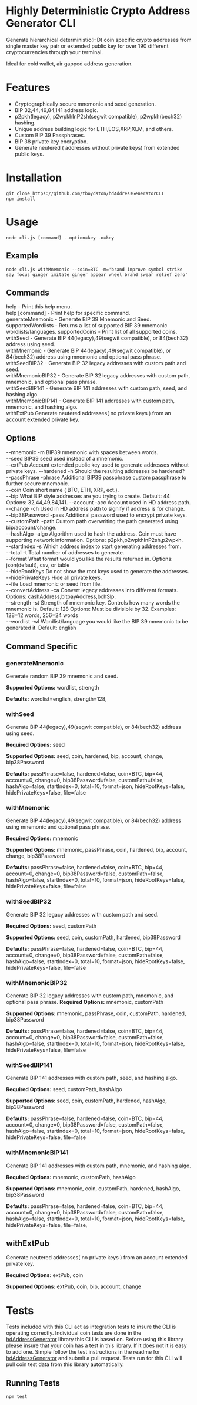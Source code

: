 # Highly Deterministic Crypto Address Generator CLI

Generate hierarchical deterministic(HD) coin specific crypto addresses from single master key pair or extended public key for over 190 different cryptocurrencies through your terminal. 

Ideal for cold wallet, air gapped address generation. 

# Features 

- Cryptographically secure mnemonic and seed generation.
- BIP 32,44,49,84,141 address logic. 
- p2pkh(legacy), p2wpkhInP2sh(segwit compatible), p2wpkh(bech32) hashing.
- Unique address building logic for ETH,EOS,XRP,XLM, and others. 
- Custom BIP 39 Passphrases.
- BIP 38 private key encryption.
- Generate neutered ( addresses without private keys) from extended public keys.

# Installation  

```
git clone https://github.com/tboydston/hdAddressGeneratorCLI
npm install
```

# Usage 

```
node cli.js [command] --option=key -o=key
```

## Example

```
node cli.js withMnemonic --coin=BTC -m='brand improve symbol strike say focus ginger imitate ginger appear wheel brand swear relief zero'
```

## Commands


help - Print this help menu.  
help [command] - Print help for specific command.  
generateMnemonic - Generate BIP 39 Mnemonic and Seed.
supportedWordlists - Returns a list of supported BIP 39 mnemonic wordlists/languages.
supportedCoins - Print list of all supported coins.  
withSeed - Generate BIP 44(legacy),49(segwit compatible), or 84(bech32) address using seed.  
withMnemonic - Generate BIP 44(legacy),49(segwit compatible), or 84(bech32) address using mnemonic and optional pass phrase.  
withSeedBIP32 - Generate BIP 32 legacy addresses with custom path and seed.  
withMnemonicBIP32 - Generate BIP 32 legacy addresses with custom path, mnemonic, and optional pass phrase.  
withSeedBIP141 - Generate BIP 141 addresses with custom path, seed, and hashing algo.  
withMnemonicBIP141 - Generate BIP 141 addresses with custom path, mnemonic, and hashing algo.  
withExtPub   Generate neutered addresses( no private keys ) from an account extended private key.


## Options


--mnemonic -m  BIP39 mnemonic with spaces between words.  
--seed BIP39 seed used instead of a mnemonic.  
--extPub Account extended public key used to generate addresses without private keys.
--hardened -h Should the resulting addresses be hardened?  
--passPhrase -phrase Additional BIP39 passphrase custom passphrase to further secure mnemonic.  
--coin Coin short name ( BTC, ETH, XRP, ect.).  
--bip What BIP style addresses are you trying to create. Default: 44 Options: 32,44,49,84,141. 
--account -acc Account used in HD address path.  
--change -ch Used in HD address path to signify if address is for change.  
--bip38Password -pass Additional password used to encrypt private keys.  
--customPath -path Custom path overwriting the path generated using bip/account/change.  
--hashAlgo -algo Algorithm used to hash the address. Coin must have supporting network information. Options: p2pkh,p2wpkhInP2sh,p2wpkh.   
--startIndex -s Which address index to start generating addresses from.  
--total -t Total number of addresses to generate.  
--format What format would you like the results returned in. Options: json(default), csv, or table  
--hideRootKeys Do not show the root keys used to generate the addresses.  
--hidePrivateKeys Hide all private keys.  
--file Load mnemonic or seed from file.  
--convertAddress -ca Convert legacy addresses into different formats. Options: cashAddress,bitpayAddress,bchSlp.  
--strength -st Strength of mnemonic key. Controls how many words the mnemonic is. Default: 128 Options: Must be divisible by 32. Examples: 128=12 words, 256=24 words  
--wordlist -wl Wordlist/language you would like the BIP 39 mnemonic to be generated it. Default: english  




## Command Specific 

### generateMnemonic

Generate random BIP 39 mnemonic and seed. 

**Supported Options:** wordlist, strength 

**Defaults:** wordlist=english, strength=128, 

### withSeed

Generate BIP 44(legacy),49(segwit compatible), or 84(bech32) address using seed.

**Required Options:** seed

**Supported Options:** seed, coin, hardened, bip, account, change, bip38Password

**Defaults:** passPhrase=false, hardened=false, coin=BTC, bip=44, account=0, change=0, bip38Password=false, customPath=false, hashAlgo=false, startIndex=0, total=10, format=json, hideRootKeys=false, hidePrivateKeys=false, file=false

### withMnemonic

Generate BIP 44(legacy),49(segwit compatible), or 84(bech32) address using mnemonic and optional pass phrase.

**Required Options:** mnemonic

**Supported Options:** mnemonic, passPhrase, coin, hardened, bip, account, change, bip38Password

**Defaults:** passPhrase=false, hardened=false, coin=BTC, bip=44, account=0, change=0, bip38Password=false, customPath=false, hashAlgo=false, startIndex=0, total=10, format=json, hideRootKeys=false, hidePrivateKeys=false, file=false

### withSeedBIP32

Generate BIP 32 legacy addresses with custom path and seed.

**Required Options:** seed, customPath

**Supported Options:** seed, coin, customPath, hardened, bip38Password

**Defaults:** passPhrase=false, hardened=false, coin=BTC, bip=44, account=0, change=0, bip38Password=false, customPath=false, hashAlgo=false, startIndex=0, total=10, format=json, hideRootKeys=false, hidePrivateKeys=false, file=false


### withMnemonicBIP32

Generate BIP 32 legacy addresses with custom path, mnemonic, and optional pass phrase.
**Required Options:** mnemonic, customPath

**Supported Options:** mnemonic, passPhrase, coin, customPath, hardened, bip38Password

**Defaults:** passPhrase=false, hardened=false, coin=BTC, bip=44, account=0, change=0, bip38Password=false, customPath=false, hashAlgo=false, startIndex=0, total=10, format=json, hideRootKeys=false, hidePrivateKeys=false, file=false


### withSeedBIP141   

Generate BIP 141 addresses with custom path, seed, and hashing algo.

**Required Options:** seed, customPath, hashAlgo

**Supported Options:** seed, coin, customPath, hardened, hashAlgo, bip38Password

**Defaults:** passPhrase=false, hardened=false, coin=BTC, bip=44, account=0, change=0, bip38Password=false, customPath=false, hashAlgo=false, startIndex=0, total=10, format=json, hideRootKeys=false, hidePrivateKeys=false, file=false

### withMnemonicBIP141   

Generate BIP 141 addresses with custom path, mnemonic, and hashing algo.

**Required Options:** mnemonic, customPath, hashAlgo

**Supported Options:** mnemonic, coin, customPath, hardened, hashAlgo, bip38Password

**Defaults:** passPhrase=false, hardened=false, coin=BTC, bip=44, account=0, change=0, bip38Password=false, customPath=false, hashAlgo=false, startIndex=0, total=10, format=json, hideRootKeys=false, hidePrivateKeys=false, file=false, 

## withExtPub

Generate neutered addresses( no private keys ) from an account extended private key.

**Required Options:** extPub, coin

**Supported Options:** extPub, coin, bip, account, change

# Tests

Tests included with this CLI act as integration tests to insure the CLI is operating correctly. Individual coin tests are done in the [hdAddressGenerator](https://github.com/tboydston/hdAddressGenerator/) library this CLI is based on. Before using this library please insure that your coin has a test in this library. If it does not it is easy to add one. Simple follow the test instructions in the readme for [hdAddressGenerator](https://github.com/tboydston/hdAddressGenerator/) and submit a pull request. Tests run for this CLI will pull coin test data from this library automatically.

## Running Tests

`
npm test
`
